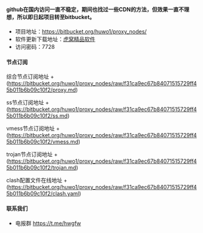 #### github在国内访问一直不稳定，期间也找过一些CDN的方法，但效果一直不理想，所以即日起项目转至bitbucket。
- 项目地址：https://bitbucket.org/huwo1/proxy_nodes/
- 软件更新下载地址：[虎窝精品软件](http://dav.huwo.club/d/308478-49745401-f72358)
- 访问密码：7728

#### 节点订阅
综合节点订阅地址 + (https://bitbucket.org/huwo1/proxy_nodes/raw/f31ca9ec67b84071515729ff45b011b6b09c10f2/proxy.md)

ss节点订阅地址 + (https://bitbucket.org/huwo1/proxy_nodes/raw/f31ca9ec67b84071515729ff45b011b6b09c10f2/ss.md)

vmess节点订阅地址 + (https://bitbucket.org/huwo1/proxy_nodes/raw/f31ca9ec67b84071515729ff45b011b6b09c10f2/vmess.md)

trojan节点订阅地址 + (https://bitbucket.org/huwo1/proxy_nodes/raw/f31ca9ec67b84071515729ff45b011b6b09c10f2/trojan.md)

clash配置文件在线地址 + (https://bitbucket.org/huwo1/proxy_nodes/raw/f31ca9ec67b84071515729ff45b011b6b09c10f2/clash.yaml)

#### 联系我们
- 电报群 https://t.me/hwgfw
